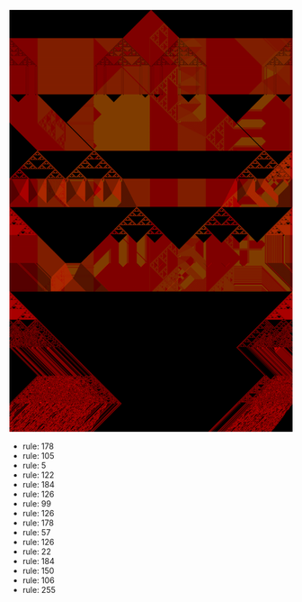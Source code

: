 ![photo](./output.png) 
 * rule: 178
* rule: 105
* rule: 5
* rule: 122
* rule: 184
* rule: 126
* rule: 99
* rule: 126
* rule: 178
* rule: 57
* rule: 126
* rule: 22
* rule: 184
* rule: 150
* rule: 106
* rule: 255
